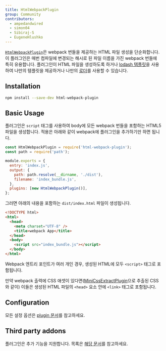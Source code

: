 ```yaml
---
title: HtmlWebpackPlugin
group: Community
contributors:
  - ampedandwired
  - simon04
  - Sibiraj-S
  - EugeneHlushko
---
```


[`HtmlWebpackPlugin`](https://github.com/jantimon/html-webpack-plugin)은 webpack 번들을 제공하는 HTML 파일 생성을 단순화합니다. 이 플러그인은 매번 컴파일에 변경되는 해시로 된 파일 이름을 가진 webpack 번들에 특히 유용합니다. 플러그인이 HTML 파일을 생성하도록 하거나 [lodash 템플릿](https://lodash.com/docs#template)을 사용하여 나만의 템플릿을 제공하거나 나만의 [로더](/loaders)를 사용할 수 있습니다.

## Installation

```bash
npm install --save-dev html-webpack-plugin
```

## Basic Usage

플러그인은 `script` 태그를 사용하여 body에 모든 webpack 번들을 포함하는 HTML5 파일을 생성합니다.
적용은 아래와 같이 webpack에 플러그인을 추가하기만 하면 됩니다.

```javascript
const HtmlWebpackPlugin = require('html-webpack-plugin');
const path = require('path');

module.exports = {
  entry: 'index.js',
  output: {
    path: path.resolve(__dirname, './dist'),
    filename: 'index_bundle.js',
  },
  plugins: [new HtmlWebpackPlugin()],
};
```

그러면 아래의 내용을 포함하는 `dist/index.html` 파일이 생성됩니다.

```html
<!DOCTYPE html>
<html>
  <head>
    <meta charset="UTF-8" />
    <title>webpack App</title>
  </head>
  <body>
    <script src="index_bundle.js"></script>
  </body>
</html>
```

Webpack 엔트리 포인트가 여러 개인 경우, 생성된 HTML에 모두 `<script>` 태그로 포함됩니다.

만약 webpack 출력에 CSS 애셋이 있다면([MiniCssExtractPlugin](/plugins/mini-css-extract-plugin/)으로 추출된 CSS 와 같이) 이들은 생성된 HTML 파일의 `<head>` 요소 안에 `<link>` 태그로 포함됩니다.

## Configuration

모든 설정 옵션은 [plugin 문서](https://github.com/jantimon/html-webpack-plugin#options)를 참고하세요.

## Third party addons

플러그인은 추가 기능을 지원합니다. 목록은 [해당 문서](https://github.com/jantimon/html-webpack-plugin#plugins)를 참고하세요.
